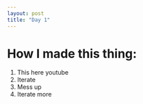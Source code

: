 ```yaml
--- 
layout: post
title: "Day 1"
---
```


# How I made this thing:

1. This here youtube
2. Iterate
3. Mess up
4. Iterate more


